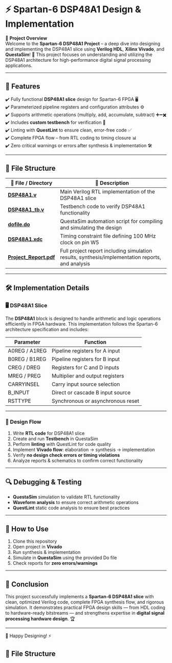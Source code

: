 # ⚡ Spartan-6 DSP48A1 Design & Implementation

📌 **Project Overview**  
Welcome to the **Spartan-6 DSP48A1 Project** – a deep dive into designing and implementing the DSP48A1 slice using **Verilog HDL**, **Xilinx Vivado**, and **QuestaSim**! 🚀 This project focuses on understanding and utilizing the DSP48A1 architecture for high-performance digital signal processing applications.

---

## 🎯 Features
✔️ Fully functional **DSP48A1 slice** design for Spartan-6 FPGA 🖥️  
✔️ Parameterized pipeline registers and configuration attributes ⚙️  
✔️ Supports arithmetic operations (multiply, add, accumulate, subtract) ➕➖✖️  
✔️ Includes **custom testbench** for verification 🧪  
✔️ Linting with **QuestLint** to ensure clean, error-free code ✅  
✔️ Complete FPGA flow – from RTL coding to timing closure 📊  
✔️ Zero critical warnings or errors after synthesis & implementation 🛠️  

---

## 📂 File Structure

| 📁 File / Directory              | 📜 Description |
|----------------------------------|----------------|
| [**DSP48A1.v**](LINK_HERE)       | Main Verilog RTL implementation of the DSP48A1 slice |
| [**DSP48A1_tb.v**](LINK_HERE)    | Testbench code to verify DSP48A1 functionality |
| [**dofile.do**](https://github.com/ahmedbelal16/SPARTAN6---DSP48A1/blob/main/Constraints_Project_1.xdc)       | QuestaSim automation script for compiling and simulating the design |
| [**DSP48A1.xdc**](https://github.com/ahmedbelal16/SPARTAN6---DSP48A1/blob/main/Constraints_Project_1.xdc)     | Timing constraint file defining 100 MHz clock on pin W5 |
| [**Project_Report.pdf**](LINK_HERE) | Full project report including simulation results, synthesis/implementation reports, and analysis |


---

## 🛠️ Implementation Details

### 🖥️ DSP48A1 Slice
The **DSP48A1** block is designed to handle arithmetic and logic operations efficiently in FPGA hardware. This implementation follows the Spartan-6 architecture specification and includes:  

| **Parameter**  | **Function** |
|----------------|--------------|
| A0REG / A1REG  | Pipeline registers for A input |
| B0REG / B1REG  | Pipeline registers for B input |
| CREG / DREG    | Registers for C and D inputs |
| MREG / PREG    | Multiplier and output registers |
| CARRYINSEL     | Carry input source selection |
| B_INPUT        | Direct or cascade B input source |
| RSTTYPE        | Synchronous or asynchronous reset |

---

### 📏 Design Flow
1. Write **RTL code** for DSP48A1 slice  
2. Create and run **Testbench** in QuestaSim  
3. Perform **linting** with QuestLint for code quality  
4. Implement **Vivado flow**: elaboration → synthesis → implementation  
5. Verify **no design check errors or timing violations**  
6. Analyze reports & schematics to confirm correct functionality  

---

## 🔍 Debugging & Testing
- **QuestaSim** simulation to validate RTL functionality  
- **Waveform analysis** to ensure correct arithmetic operations  
- **QuestLint** static code analysis to ensure best practices  

---

## 🚀 How to Use
1. Clone this repository  
2. Open project in **Vivado**  
3. Run synthesis & implementation  
4. Simulate in **QuestaSim** using the provided Do file  
5. Check reports for **zero errors/warnings**  

---

## 🎯 Conclusion
This project successfully implements a **Spartan-6 DSP48A1 slice** with clean, optimized Verilog code, complete FPGA synthesis flow, and rigorous simulation. It demonstrates practical FPGA design skills — from HDL coding to hardware-ready bitstreams — and strengthens expertise in **digital signal processing hardware design**. 🏆  

---

🔹 Happy Designing! ⚡
## 📂 File Structure


